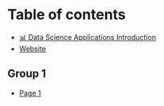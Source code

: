 # Table of contents

* [📊 Data Science Applications Introduction](README.md)
* [Website](https://distributedledgerdata.tech/)

## Group 1

* [Page 1](group-1/page-1.md)
